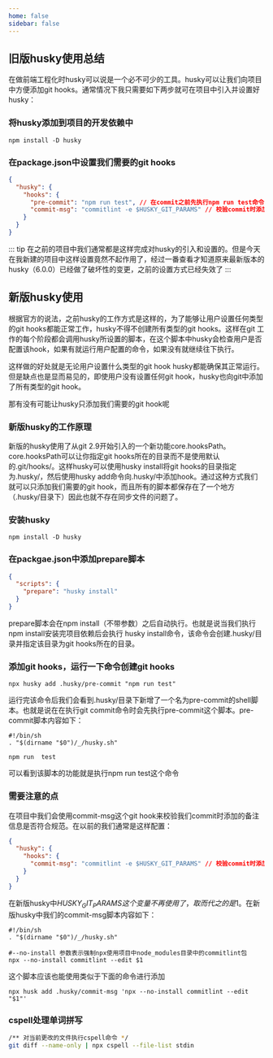 ```yaml
---
home: false
sidebar: false
---
```

## 旧版husky使用总结
在做前端工程化时husky可以说是一个必不可少的工具。husky可以让我们向项目中方便添加git hooks。通常情况下我只需要如下两步就可在项目中引入并设置好husky：
### 将husky添加到项目的开发依赖中

``` shell command
npm install -D husky
```
### 在package.json中设置我们需要的git hooks
``` json
{
  "husky": {
    "hooks": {
      "pre-commit": "npm run test", // 在commit之前先执行npm run test命令
      "commit-msg": "commitlint -e $HUSKY_GIT_PARAMS" // 校验commit时添加的备注信息是否符合我们要求的规范
    }
  }
}
```
::: tip
在之前的项目中我们通常都是这样完成对husky的引入和设置的。但是今天在我新建的项目中这样设置竟然不起作用了，经过一番查看才知道原来最新版本的husky（6.0.0）已经做了破坏性的变更，之前的设置方式已经失效了
:::

## 新版husky使用
根据官方的说法，之前husky的工作方式是这样的，为了能够让用户设置任何类型的git hooks都能正常工作，husky不得不创建所有类型的git hooks。这样在git 工作的每个阶段都会调用husky所设置的脚本，在这个脚本中husky会检查用户是否配置该hook，如果有就运行用户配置的命令，如果没有就继续往下执行。

这样做的好处就是无论用户设置什么类型的git hook husky都能确保其正常运行。但是缺点也是显而易见的，即使用户没有设置任何git hook，husky也向git中添加了所有类型的git hook。

那有没有可能让husky只添加我们需要的git hook呢

### 新版husky的工作原理
新版的husky使用了从git 2.9开始引入的一个新功能core.hooksPath。core.hooksPath可以让你指定git hooks所在的目录而不是使用默认的.git/hooks/。这样husky可以使用husky install将git hooks的目录指定为.husky/，然后使用husky add命令向.husky/中添加hook。通过这种方式我们就可以只添加我们需要的git hook，而且所有的脚本都保存在了一个地方（.husky/目录下）因此也就不存在同步文件的问题了。

### 安装husky
``` shell command
npm install -D husky
```
### 在packgae.json中添加prepare脚本
``` json
{
  "scripts": {
    "prepare": "husky install"
  }
}
```
prepare脚本会在npm install（不带参数）之后自动执行。也就是说当我们执行npm install安装完项目依赖后会执行 husky install命令，该命令会创建.husky/目录并指定该目录为git hooks所在的目录。

### 添加git hooks，运行一下命令创建git hooks
``` shell command
npx husky add .husky/pre-commit "npm run test"
```
运行完该命令后我们会看到.husky/目录下新增了一个名为pre-commit的shell脚本。也就是说在在执行git commit命令时会先执行pre-commit这个脚本。pre-commit脚本内容如下：
``` shell command
#!/bin/sh
. "$(dirname "$0")/_/husky.sh"
   
npm run  test
```
可以看到该脚本的功能就是执行npm run test这个命令
### 需要注意的点
在项目中我们会使用commit-msg这个git hook来校验我们commit时添加的备注信息是否符合规范。在以前的我们通常是这样配置：
``` json
{
  "husky": {
    "hooks": {
      "commit-msg": "commitlint -e $HUSKY_GIT_PARAMS" // 校验commit时添加的备注信息是否符合我们要求的规范
    }
  }
}
```
在新版husky中$HUSKY_GIT_PARAMS这个变量不再使用了，取而代之的是$1。在新版husky中我们的commit-msg脚本内容如下：
``` shell command
#!/bin/sh
. "$(dirname "$0")/_/husky.sh"

#--no-install 参数表示强制npx使用项目中node_modules目录中的commitlint包
npx --no-install commitlint --edit $1
```
这个脚本应该也能使用类似于下面的命令进行添加
``` shell command
npx husk add .husky/commit-msg 'npx --no-install commitlint --edit "$1"'
```

### cspell处理单词拼写
``` bash
/** 对当前更改的文件执行cspell命令 */
git diff --name-only | npx cspell --file-list stdin
```
